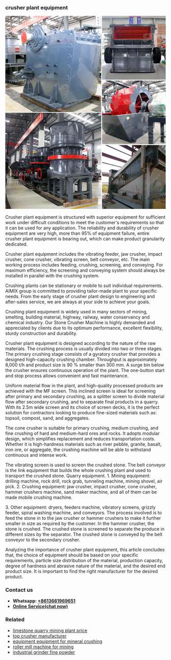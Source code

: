 <h3>crusher plant equipment</h3><img src='1704951652.jpg' alt=''><p>Crusher plant equipment is structured with superior equipment for sufficient work under difficult conditions to meet the customer's requirements so that it can be used for any application. The reliability and durability of crusher equipment are very high, more than 95% of equipment failure, entire crusher plant equipment is bearing out, which can make product granularity dedicated.</p><p>Crusher plant equipment includes the vibrating feeder, jaw crusher, impact crusher, cone crusher, vibrating screen, belt conveyor, etc. The main working process includes feeding, crushing, screening, and conveying. For maximum efficiency, the screening and conveying system should always be installed in parallel with the crushing system.</p><p>Crushing plants can be stationary or mobile to suit individual requirements. AIMIX group is committed to providing tailor-made plant to your specific needs. From the early stage of crusher plant design to engineering and after-sales service, we are always at your side to achieve your goals.</p><p>Crushing plant equipment is widely used in many sectors of mining, smelting, building material, highway, railway, water conservancy and chemical industry. Our Stone Crusher Machine is highly demanded and appreciated by clients due to its optimum performance, excellent flexibility, sturdy construction and durability.</p><p>Crusher plant equipment is designed according to the nature of the raw materials. The crushing process is usually divided into two or three stages. The primary crushing stage consists of a gyratory crusher that provides a designed high-capacity crushing chamber. Throughput is approximately 8,000 t/h and product size is 90 % smaller than 300 mm. A surge bin below the crusher ensures continuous operation of the plant. The one-button start and stop process allows convenient and fast maintenance.</p><p>Uniform material flow in the plant, and high-quality processed products are achieved with the MF screen. This inclined screen is ideal for screening after primary and secondary crushing, as a splitter screen to divide material flow after secondary crushing, and to separate final products in a quarry. With its 2.5m wide screen and its choice of screen decks, it is the perfect solution for contractors looking to produce fine-sized materials such as: topsoil, compost, sand, and aggregates.</p><p>The cone crusher is suitable for primary crushing, medium crushing, and fine crushing of hard and medium-hard ores and rocks. It adopts modular design, which simplifies replacement and reduces transportation costs. Whether it is high-hardness materials such as river pebble, granite, basalt, iron ore, or aggregate, the crushing machine will be able to withstand continuous and intense work.</p><p>The vibrating screen is used to screen the crushed stone. The belt conveyor is the link equipment that builds the whole crushing plant and used to transport the crushed stone. Quarry equipment. 1. Mining equipment: drilling machine, rock drill, rock grab, tunneling machine, mining shovel, air pick. 2. Crushing equipment: jaw crusher, impact crusher, cone crusher, hammer crushers machine, sand maker machine, and all of them can be made mobile crushing machine.</p><p>3. Other equipment: dryers, feeders machine, vibratory screens, grizzly feeder, spiral washing machine, and conveyors. The process involved is to feed the stone in to the jaw crusher or hammer crushers to make it further smaller in size as required by the customer. In the hammer crusher, the stone is crushed. The crushed stone is screened to separate the produce in different sizes by the separator. The crushed stone is conveyed by the belt conveyor to the secondary crusher.</p><p>Analyzing the importance of crusher plant equipment, this article concludes that, the choice of equipment should be based on your specific requirements, particle size distribution of the material, production capacity, degree of hardness and abrasive nature of the material, and the desired end product size. It is important to find the right manufacturer for the desired product.</p><h3>Contact us</h3><ul><li><strong>Whatsapp:&nbsp;<a href="https://wa.me/8613661969651">+8613661969651</a></strong></li><li><a href="https://swt.shibang-china.com/?git&amp;zhl&amp;crusher plant equipment"><strong>Online Service(chat now)</strong></a></li></ul><h3>Related</h3><ul><li><a href='limestone quarry mining plant price.md'>limestone quarry mining plant price</a></li><li><a href='top crusher manufacturer.md'>top crusher manufacturer</a></li><li><a href='equipment equipment for mineral crushing.md'>equipment equipment for mineral crushing</a></li><li><a href='roller mill machine for mining.md'>roller mill machine for mining</a></li><li><a href='industrial grinder fine powder.md'>industrial grinder fine powder</a></li></ul>